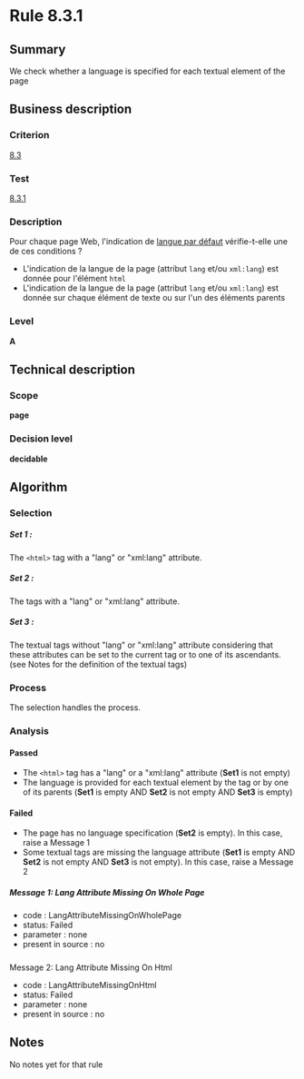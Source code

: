 # Rule 8.3.1
## Summary

We check whether a language is specified for each textual element of the
page

## Business description

### Criterion

[8.3](http://references.modernisation.gouv.fr/referentiel-technique-0#crit-8-3)

### Test

[8.3.1](http://references.modernisation.gouv.fr/referentiel-technique-0#test-8-3-1)

### Description

Pour chaque page Web, l'indication de <a href="http://references.modernisation.gouv.fr/sites/default/files/RGAA3_RC2-1/glossaire.htm#mLangueDefaut"> langue par d&eacute;faut</a> v&eacute;rifie-t-elle une de ces conditions ? 
 
 *  L'indication de la langue de la page (attribut `lang` et/ou `xml:lang`) est donn&eacute;e pour l'&eacute;l&eacute;ment `html` 
 *  L'indication de la langue de la page (attribut `lang` et/ou `xml:lang`) est donn&eacute;e sur chaque &eacute;l&eacute;ment de texte ou sur l'un des &eacute;l&eacute;ments parents 


### Level

**A**

## Technical description

### Scope

**page**

### Decision level

**decidable**

## Algorithm

### Selection

##### Set 1 :

The `<html>` tag with a "lang" or "xml:lang" attribute.

##### Set 2 :

The tags with a "lang" or "xml:lang" attribute.

##### Set 3 :

The textual tags without "lang" or "xml:lang" attribute considering that
these attributes can be set to the current tag or to one of its
ascendants. (see Notes for the definition of the textual tags)

### Process

The selection handles the process.

### Analysis

#### Passed

-   The `<html>` tag has a "lang" or a "xml:lang" attribute (**Set1** is not
    empty)
-   The language is provided for each textual element by the tag or by
    one of its parents (**Set1** is empty AND **Set2** is not empty AND **Set3** is
    empty)

#### Failed

-   The page has no language specification (**Set2** is empty). In this
    case, raise a Message 1
-   Some textual tags are missing the language attribute (**Set1** is empty
    AND **Set2** is not empty AND **Set3** is not empty). In this case, raise a
    Message 2

##### Message 1: Lang Attribute Missing On Whole Page

-   code : LangAttributeMissingOnWholePage
-   status: Failed
-   parameter : none
-   present in source : no

##### 

Message 2: Lang Attribute Missing On Html

-   code : LangAttributeMissingOnHtml
-   status: Failed
-   parameter : none
-   present in source : no

## Notes

No notes yet for that rule
